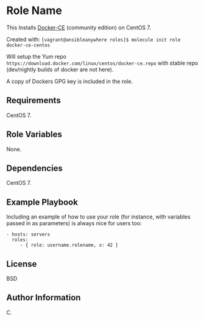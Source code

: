 Role Name
=========

This Installs [Docker-CE](https://docs.docker.com/install/linux/docker-ce/centos/) (community edition) on CentOS 7.

Created with: `[vagrant@ansibleanywhere roles]$ molecule init role docker-ce-centos`

Will setup the Yum repo `https://download.docker.com/linux/centos/docker-ce.repo` with stable repo (dev/nightly builds of docker are not here).

A copy of Dockers GPG key is included in the role.


Requirements
------------

CentOS 7.


Role Variables
--------------

None.


Dependencies
------------

CentOS 7.


Example Playbook
----------------

Including an example of how to use your role (for instance, with variables passed in as parameters) is always nice for users too:

    - hosts: servers
      roles:
         - { role: username.rolename, x: 42 }


License
-------

BSD


Author Information
------------------

C.